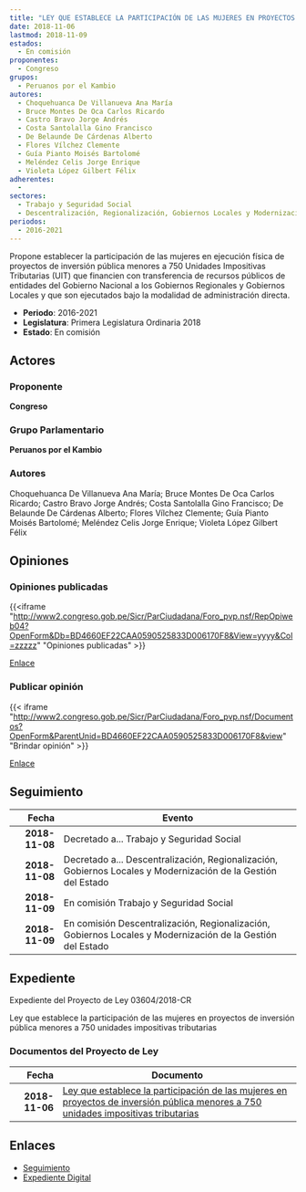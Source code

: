 ```yaml
---
title: "LEY QUE ESTABLECE LA PARTICIPACIÓN DE LAS MUJERES EN PROYECTOS DE INVERSIÓN PÚBLICA MENORES A 750 UNIDADES IMPOSITIVAS TRIBUTARIAS (UIT)"
date: 2018-11-06
lastmod: 2018-11-09
estados: 
  - En comisión
proponentes: 
  - Congreso
grupos: 
  - Peruanos por el Kambio
autores: 
  - Choquehuanca De Villanueva Ana María
  - Bruce Montes De Oca Carlos Ricardo
  - Castro Bravo Jorge Andrés
  - Costa Santolalla Gino Francisco
  - De Belaunde De Cárdenas Alberto
  - Flores Vílchez Clemente
  - Guía Pianto Moisés Bartolomé
  - Meléndez Celis Jorge Enrique
  - Violeta López Gilbert Félix
adherentes: 
  - 
sectores: 
  - Trabajo y Seguridad Social
  - Descentralización, Regionalización, Gobiernos Locales y Modernización de la Gestión del Estado
periodos: 
  - 2016-2021
---
```


Propone establecer la participación de las mujeres en ejecución física de proyectos de inversión pública menores a 750 Unidades Impositivas Tributarias (UIT) que financien con transferencia de recursos públicos de entidades del Gobierno Nacional a los Gobiernos Regionales y Gobiernos Locales y que son ejecutados bajo la modalidad de administración directa.

- **Periodo**: 2016-2021
- **Legislatura**: Primera Legislatura Ordinaria 2018
- **Estado**: En comisión

## Actores

### Proponente

**Congreso**

### Grupo Parlamentario

**Peruanos por el Kambio**

### Autores

Choquehuanca De Villanueva Ana María; Bruce Montes De Oca Carlos Ricardo; Castro Bravo Jorge Andrés; Costa Santolalla Gino Francisco; De Belaunde De Cárdenas Alberto; Flores Vílchez Clemente; Guía Pianto Moisés Bartolomé; Meléndez Celis Jorge Enrique; Violeta López Gilbert Félix


## Opiniones

### Opiniones publicadas

{{<iframe "http://www2.congreso.gob.pe/Sicr/ParCiudadana/Foro_pvp.nsf/RepOpiweb04?OpenForm&Db=BD4660EF22CAA0590525833D006170F8&View=yyyy&Col=zzzzz" "Opiniones publicadas" >}}

[Enlace](http://www2.congreso.gob.pe/Sicr/ParCiudadana/Foro_pvp.nsf/RepOpiweb04?OpenForm&Db=BD4660EF22CAA0590525833D006170F8&View=yyyy&Col=zzzzz)
### Publicar opinión

{{< iframe "http://www2.congreso.gob.pe/Sicr/ParCiudadana/Foro_pvp.nsf/Documentos?OpenForm&ParentUnid=BD4660EF22CAA0590525833D006170F8&view" "Brindar opinión" >}}

[Enlace](http://www2.congreso.gob.pe/Sicr/ParCiudadana/Foro_pvp.nsf/Documentos?OpenForm&ParentUnid=BD4660EF22CAA0590525833D006170F8&view)

## Seguimiento

| Fecha | Evento |
|------:|--------|
| **2018-11-08** | Decretado a... Trabajo y Seguridad Social|
| **2018-11-08** | Decretado a... Descentralización, Regionalización, Gobiernos Locales y Modernización de la Gestión del Estado|
| **2018-11-09** | En comisión Trabajo y Seguridad Social|
| **2018-11-09** | En comisión Descentralización, Regionalización, Gobiernos Locales y Modernización de la Gestión del Estado|


## Expediente

Expediente del Proyecto de Ley 03604/2018-CR

Ley que establece la participación de las mujeres en proyectos de inversión pública menores a 750 unidades impositivas tributarias


### Documentos del Proyecto de Ley

| Fecha | Documento |
|------:|--------|
| **2018-11-06** | [Ley que establece la participación de las mujeres en proyectos de inversión pública menores a 750 unidades impositivas tributarias](http://www.leyes.congreso.gob.pe/Documentos/2016_2021/Proyectos_de_Ley_y_de_Resoluciones_Legislativas/PL0360420181106..pdf) |

## Enlaces 

- [Seguimiento](http://www2.congreso.gob.pe/Sicr/TraDocEstProc/CLProLey2016.nsf/f7fff46988ca05b1052578e100829cc7/5b1fc7c41928e4420525833d00728b4c?OpenDocument)
- [Expediente Digital](http://www2.congreso.gob.pe/Sicr/TraDocEstProc/CLProLey2016.nsf/f7fff46988ca05b1052578e100829cc7/5b1fc7c41928e4420525833d00728b4c?OpenDocument&Click=05257FB7005EB655.eb71d0cf91d8294e05256cdf006b5706/$Body/0.1C6C)
